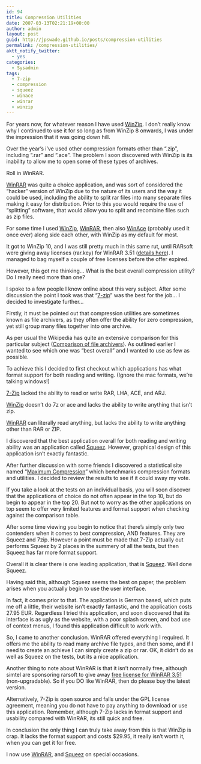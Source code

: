 ```yaml
---
id: 94
title: Compression Utilities
date: 2007-03-13T02:21:19+00:00
author: admin
layout: post
guid: http://jpswade.github.io/posts/compression-utilities
permalink: /compression-utilities/
aktt_notify_twitter:
  - yes
categories:
  - Sysadmin
tags:
  - 7-zip
  - compression
  - squeez
  - winace
  - winrar
  - winzip
---
```

<p class="lead">
  For years now, for whatever reason I have used <a href="http://www.winzip.com/">WinZip</a>. I don&#8217;t really know why I continued to use it for so long as from WinZip 8 onwards, I was under the impression that it was going down hill.
</p>

Over the year&#8217;s i&#8217;ve used other compression formats other than &#8220;.zip&#8221;, including &#8220;.rar&#8221; and &#8220;.ace&#8221;. The problem I soon discovered with WinZip is its inability to allow me to open some of these types of archives.

<!--more-->Roll in WinRAR. 

[WinRAR](http://www.rarlab.com/) was quite a choice application, and was sort of considered the &#8220;hacker&#8221; version of WinZip due to the nature of its users and the way it could be used, including the ability to split rar files into many separate files making it easy for distribution. Prior to this you would require the use of &#8220;splitting&#8221; software, that would allow you to split and recombine files such as zip files.

For some time I used [WinZip](http://www.winzip.com/), [WinRAR](http://www.rarlab.com/)[](http://www.rarlab.com/), then also [WinAce](http://www.winace.com/) (probably used it once ever) along side each other, with WinZip as my default for most.

It got to WinZip 10, and I was still pretty much in this same rut, until RARsoft were giving away licenses (rar.key) for WinRAR 3.51 ([details here](http://googlesystem.blogspot.com/2006/07/winrar-free-today.html)). I managed to bag myself a couple of free licenses before the offer expired.

However, this got me thinking&#8230; What is the best overall compression utility? Do I really need more than one?

I spoke to a few people I know online about this very subject. After some discussion the point I took was that &#8220;[7-zip](http://www.7-zip.org/)&#8221; was the best for the job&#8230; I decided to investigate further&#8230;

Firstly, it must be pointed out that compression utilities are sometimes known as file archivers, as they often offer the ability for zero compression, yet still group many files together into one archive.

As per usual the Wikipedia has quite an extensive comparison for this particular subject ([Comparison of file archivers](http://en.wikipedia.org/wiki/Comparison_of_file_archivers)). As outlined earlier I wanted to see which one was &#8220;best overall&#8221; and I wanted to use as few as possible.

To achieve this I decided to first checkout which applications has what format support for both reading and writing. (Ignore the mac formats, we&#8217;re talking windows!)

[7-Zip](http://www.7-zip.org/) lacked the ability to read or write RAR, LHA, ACE, and ARJ.

[WinZip](http://www.winzip.com/) doesn&#8217;t do 7z or ace and lacks the ability to write anything that isn&#8217;t zip.

[WinRAR](http://www.rarlab.com/) can literally read anything, but lacks the ability to write anything other than RAR or ZIP.

I discovered that the best application overall for both reading and writing ability was an application called [Squeez](http://web.archive.org/web/20090312042748/http://www.speedproject.de:80/enu/squeez/). However, graphical design of this application isn&#8217;t exactly fantastic.

After further discussion with some friends I discovered a statistical site named &#8220;[Maximum Compression](http://www.maximumcompression.com/)&#8221; which benchmarks compression formats and utilities. I decided to review the results to see if it could sway my vote.

If you take a look at the tests on an individual basis, you will soon discover that the applications of choice do not often appear in the top 10, but do begin to appear in the top 20. But not to worry as the other applications on top seem to offer very limited features and format support when checking against the comparison table.

After some time viewing you begin to notice that there&#8217;s simply only two contenders when it comes to best compression, AND features. They are Squeez and 7zip. However a point must be made that 7-Zip actually out performs Squeez by 2 places in the summery of all the tests, but then Squeez has far more format support.

Overall it is clear there is one leading application, that is [Squeez](http://web.archive.org/web/20090312042748/http://www.speedproject.de:80/enu/squeez/). Well done Squeez.

Having said this, although Squeez seems the best on paper, the problem arises when you actually begin to use the user interface.

In fact, it comes prior to that. The application is German based, which puts me off a little, their website isn&#8217;t exactly fantastic, and the application costs 27.95 EUR. Regardless I tried this application, and soon discovered that its interface is as ugly as the website, with a poor splash screen, and bad use of context menus, I found this application difficult to work with.

So, I came to another conclusion. WinRAR offered everything I required. It offers me the ability to read many archive file types, and then some, and if I need to create an achieve I can simply create a zip or rar. OK, it didn&#8217;t do as well as Squeez on the tests, but its a nice application.

Another thing to note about WinRAR is that it isn&#8217;t normally free, although simtel are sponsoring rarsoft to give away [free license for WinRAR 3.51](http://web.archive.org/web/20060904072711/http://wcarchive.cdrom.com/pub/simtelnet/win95/compress/rarkey.rar) (non-upgradable). So if you DO like WinRAR, then do please buy the latest version.

Alternatively, 7-Zip is open source and falls under the GPL license agreement, meaning you do not have to pay anything to download or use this application. Remember, although 7-Zip lacks in format support and usability compared with WinRAR, its still quick and free.

In conclusion the only thing I can truly take away from this is that WinZip is crap. It lacks the format support and costs $29.95, it really isn&#8217;t worth it, when you can get it for free.

I now use [WinRAR](http://www.rarlab.com/), and [Squeez](http://web.archive.org/web/20090312042748/http://www.speedproject.de:80/enu/squeez/) on special occasions.